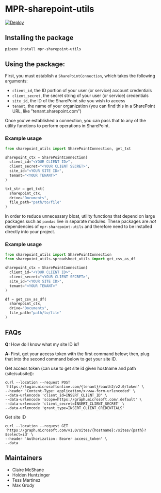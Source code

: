 # MPR-sharepoint-utils

[![Deploy](https://github.com/mathematica-org/MPR-sharepoint-utils/actions/workflows/pypi-deploy.yml/badge.svg)](https://github.com/mathematica-org/MPR-sharepoint-utils/actions/workflows/pypi-deploy.yml)

## Installing the package

```bash
pipenv install mpr-sharepoint-utils
```

## Using the package:

First, you must establish a `SharePointConnection`, which takes the following arguments:

- `client_id`, the ID portion of your user (or service) account credentials
- `client_secret`, the secret string of your user (or service) credentials
- `site_id`, the ID of the SharePoint site you wish to access
- `tenant`, the name of your organization (you can find this in a SharePoint URL, like "tenant.sharepoint.com")

Once you've established a connection, you can pass that to any of the utility functions to perform operations in SharePoint.

### Example usage

```python
from sharepoint_utils import SharePointConnection, get_txt

sharepoint_ctx = SharePointConnection(
  client_id="<YOUR CLIENT ID>",
  client_secret="<YOUR CLIENT SECRET>",
  site_id="<YOUR SITE ID>",
  tenant="<YOUR TENANT>"
)

txt_str = get_txt(
  sharepoint_ctx,
  drive="Documents",
  file_path="path/to/file"
)
```

In order to reduce unnecessary bloat, utility functions that depend on large packages such as `pandas` live in separate modules. These packages are _not_ dependencies of `mpr-sharepoint-utils` and therefore need to be installed directly into your project.

### Example usage

```python
from sharepoint_utils import SharePointConnection
from sharepoint_utils.spreadsheet_utils import get_csv_as_df

sharepoint_ctx = SharePointConnection(
  client_id="<YOUR CLIENT ID>",
  client_secret="<YOUR CLIENT SECRET>",
  site_id="<YOUR SITE ID>",
  tenant="<YOUR TENANT>"
)

df = get_csv_as_df(
  sharepoint_ctx,
  drive="Documents",
  file_path="path/to/file"
)
```

## FAQs

**Q:** How do
I know what my site ID is?

**A:** First, get your access token with the first command below; then, plug that into the second command below to get your site ID.

Get access token (can use to get site id given hostname and path (site/subsite)):

```
curl --location --request POST 'https://login.microsoftonline.com/{tenant}/oauth2/v2.0/token' \
--header 'Content-Type: application/x-www-form-urlencoded' \
--data-urlencode 'client_id=INSERT_CLIENT_ID' \
--data-urlencode 'scope=https://graph.microsoft.com/.default' \
--data-urlencode 'client_secret=INSERT_CLIENT_SECRET' \
--data-urlencode 'grant_type=INSERT_CLIENT_CREDENTIALS'
```

Get site ID

```
curl --location --request GET 'https://graph.microsoft.com/v1.0/sites/{hostname}:/sites/{path}?$select=id' \
--header 'Authorization: Bearer access_token' \
--data
```

## Maintainers

- Claire McShane
- Holden Huntzinger
- Tess Martinez
- Max Grody
